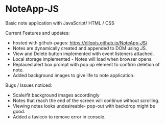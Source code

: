 # NoteApp-JS
Basic note application with JavaScript/ HTML / CSS

Current Features and updates:
* hosted with github-pages: https://dllopis.github.io/NoteApp-JS/
* Notes are dynamically created and appended to DOM using JS.
* View and Delete button implemented with event listeners attached.
* Local storage implemented - Notes will load when browser opens.
* Replaced alert box prompt with pop up element to confirm deletion of note.
* Added background images to give life to note application.

Bugs / Issues noticed:
* Scale/fit background images accordingly
* Notes that reach the end of the screen will continue without scrolling.
* Viewing notes looks undesireable- pop-out with backdrop might be good.
* Added a favicon to remove error in console.